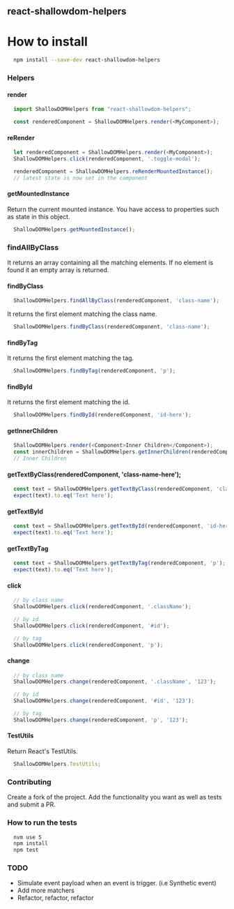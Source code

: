 react-shallowdom-helpers
------------------------

# How to install
```bash
  npm install --save-dev react-shallowdom-helpers
```

### Helpers

#### render
```js
  import ShallowDOMHelpers from "react-shallowdom-helpers";

  const renderedComponent = ShallowDOMHelpers.render(<MyComponent>);
```

#### reRender
```js
  let renderedComponent = ShallowDOMHelpers.render(<MyComponent>);
  ShallowDOMHelpers.click(renderedComponent, '.toggle-modal');

  renderedComponent = ShallowDOMHelpers.reRenderMountedInstance();
  // latest state is now set in the component
```

#### getMountedInstance
  Return the current mounted instance. You have access to properties such as state in this object.
```js
  ShallowDOMHelpers.getMountedInstance();
```

### findAllByClass
  It returns an array containing all the matching elements. If no element is found it an empty array is returned.
#### findByClass
```js
  ShallowDOMHelpers.findAllByClass(renderedComponent, 'class-name');
```

  It returns the first element matching the class name.
```js
  ShallowDOMHelpers.findByClass(renderedComponent, 'class-name');
```

#### findByTag
  It returns the first element matching the tag.
```js
  ShallowDOMHelpers.findByTag(renderedComponent, 'p');
```

#### findById
  It returns the first element matching the id.
```js
  ShallowDOMHelpers.findById(renderedComponent, 'id-here');
```

#### getInnerChildren
```js
  ShallowDOMHelpers.render(<Component>Inner Children</Component>);
  const innerChildren = ShallowDOMHelpers.getInnerChildren(renderedComponent);
  // Inner Children
```

#### getTextByClass(renderedComponent, 'class-name-here');
```js
  const text = ShallowDOMHelpers.getTextByClass(renderedComponent, 'class-name-here');
  expect(text).to.eq('Text here');
```

#### getTextById
```js
  const text = ShallowDOMHelpers.getTextById(renderedComponent, 'id-here');
  expect(text).to.eq('Text here');
```

#### getTextByTag
```js
  const text = ShallowDOMHelpers.getTextByTag(renderedComponent, 'p');
  expect(text).to.eq('Text here');
```


#### click
```js
  // by class name
  ShallowDOMHelpers.click(renderedComponent, '.className');

  // by id
  ShallowDOMHelpers.click(renderedComponent, '#id');

  // by tag
  ShallowDOMHelpers.click(renderedComponent, 'p');
```

#### change
```js
  // by class name
  ShallowDOMHelpers.change(renderedComponent, '.className', '123');

  // by id
  ShallowDOMHelpers.change(renderedComponent, '#id', '123');

  // by tag
  ShallowDOMHelpers.change(renderedComponent, 'p', '123');
```

#### TestUtils
  Return React's TestUtils.
```js
  ShallowDOMHelpers.TestUtils;
```


### Contributing
  Create a fork of the project. Add the functionality you want as well as tests and submit a PR.
### How to run the tests
```bash
  nvm use 5
  npm install
  npm test
```

### TODO
  * Simulate event payload when an event is trigger. (i.e Synthetic event)
  * Add more matchers
  * Refactor, refactor, refactor
